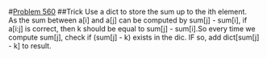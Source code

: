 #[Problem 560](https://leetcode.com/problems/subarray-sum-equals-k/description/)
##Trick
Use a dict to store the sum up to the ith element.  
As the sum between a[i] and a[j] can be computed by sum[j] - sum[i], if a[i:j] is correct, then k should be equal to sum[j] - sum[i].So every time we compute sum[j], check if (sum[j] - k) exists in the dic. IF so, add dict[sum[j] - k] to result. 

